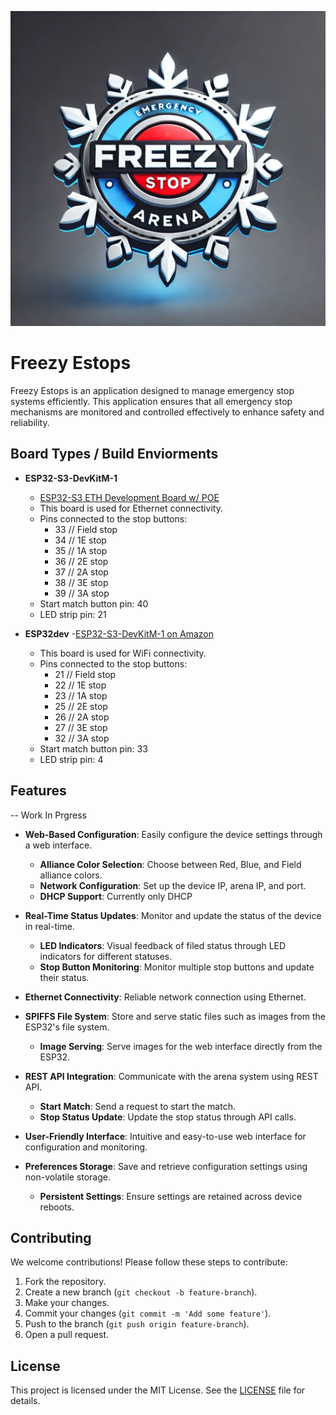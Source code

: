 ![logo](images/Freezy%20Arena%20EStops%20logo.png)
# Freezy Estops

Freezy Estops is an application designed to manage emergency stop systems efficiently. This application ensures that all emergency stop mechanisms are monitored and controlled effectively to enhance safety and reliability.


## Board Types / Build Enviorments 

- **ESP32-S3-DevKitM-1**
  - [ESP32-S3 ETH Development Board w/ POE](https://www.amazon.com/ESP32-S3-Ethernet-Development-Processor-Communication/dp/B0DKXFB7PW/ref=sr_1_3?crid=1L2Z0CGR54FHU&dib=eyJ2IjoiMSJ9.UefYGZXbDey6UFv4YsbhNxskNttFl8s9nGFclmjvl9U9fHZN8czEXfbN5aZnUTA7yx2L9qz8ZMAuRYZKQqMXRXAwJYT3bybECpT9NrKEqH9NaQ6Aw_kVLN3HTad1Wk7wn4A42ch_y0oK8E76IgsZocKAqC4twgTc6pTBtCTQBqWJ1jjCOuei6QaViupWRpQ1Z9kxDIeJFblM3zB5BZhZNqrj43zmrMXRS32pJsaL80U.UAjUaJCDwETiQ7RGK9MvWZO2R9tGdLXIJ6uy08mdCZc&dib_tag=se&keywords=esp32+poe&qid=1735571720&sprefix=esp32+poe%2Caps%2C190&sr=8-3)
  - This board is used for Ethernet connectivity.
  - Pins connected to the stop buttons: 
    - 33  // Field stop
    - 34  // 1E stop
    - 35  // 1A stop
    - 36  // 2E stop
    - 37  // 2A stop
    - 38  // 3E stop
    - 39  // 3A stop
  - Start match button pin: 40
  - LED strip pin: 21

- **ESP32dev**
    -[ESP32-S3-DevKitM-1 on Amazon](https://www.amazon.com/ESP-WROOM-32-Development-Microcontroller-Integrated-Compatible/dp/B08D5ZD528/ref=sr_1_3?crid=1BH3BAGLCLPR&dib=eyJ2IjoiMSJ9.XBINg-sjhfF_gUtnMiKGjhCiGW31sXyKLVbL01ZB_eTAv6nJuLtxLYF73ReJRPW1_2Dkc5tT8U7R4Mj3lUXideu8IC_M2NuE5i72-Z6dyDPiToma8un9pUOxEvTdo3YWM1TqHYk89fS2fph4NjHJJI6Vm9B4wR3vTx6njmpae68pk34QTGDdAitnvB8MC73P3nyoX88WTIa1-5LNC1yu3gy5VwFetQGBE68NKv_Amsg.FhBxCRGXHEoQ3rz-NuNdTxv0LFx1RpvhzgUoUu9mP8c&dib_tag=se&keywords=esp32&qid=1735571566&sprefix=esp32%2Caps%2C147&sr=8-3)
  - This board is used for WiFi connectivity.
  - Pins connected to the stop buttons: 
    - 21  // Field stop
    - 22  // 1E stop
    - 23  // 1A stop
    - 25  // 2E stop
    - 26  // 2A stop
    - 27  // 3E stop
    - 32  // 3A stop
  - Start match button pin: 33
  - LED strip pin: 4

## Features

-- Work In Prgress
- **Web-Based Configuration**: Easily configure the device settings through a web interface.
  - **Alliance Color Selection**: Choose between Red, Blue, and Field alliance colors.
  - **Network Configuration**: Set up the device IP, arena IP, and port.
  - **DHCP Support**: Currently only DHCP

- **Real-Time Status Updates**: Monitor and update the status of the device in real-time.
  - **LED Indicators**: Visual feedback of filed status through LED indicators for different statuses.
  - **Stop Button Monitoring**: Monitor multiple stop buttons and update their status.

- **Ethernet Connectivity**: Reliable network connection using Ethernet.

- **SPIFFS File System**: Store and serve static files such as images from the ESP32's file system.
  - **Image Serving**: Serve images for the web interface directly from the ESP32.

- **REST API Integration**: Communicate with the arena system using REST API.
  - **Start Match**: Send a request to start the match.
  - **Stop Status Update**: Update the stop status through API calls.

- **User-Friendly Interface**: Intuitive and easy-to-use web interface for configuration and monitoring.

- **Preferences Storage**: Save and retrieve configuration settings using non-volatile storage.
  - **Persistent Settings**: Ensure settings are retained across device reboots.


## Contributing

We welcome contributions! Please follow these steps to contribute:

1. Fork the repository.
2. Create a new branch (`git checkout -b feature-branch`).
3. Make your changes.
4. Commit your changes (`git commit -m 'Add some feature'`).
5. Push to the branch (`git push origin feature-branch`).
6. Open a pull request.

## License

This project is licensed under the MIT License. See the [LICENSE](LICENSE) file for details.
